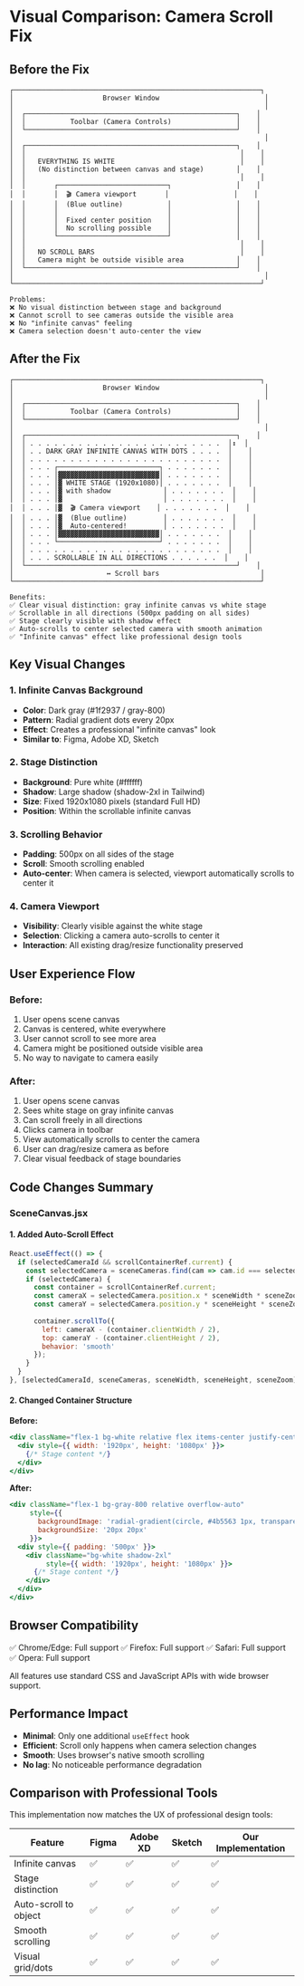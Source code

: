 # Visual Comparison: Camera Scroll Fix

## Before the Fix

```
┌─────────────────────────────────────────────────────────────┐
│                      Browser Window                          │
│                                                              │
│  ┌────────────────────────────────────────────────────┐    │
│  │           Toolbar (Camera Controls)                │    │
│  └────────────────────────────────────────────────────┘    │
│                                                              │
│  ┌────────────────────────────────────────────────────┐    │
│  │                                                     │    │
│  │   EVERYTHING IS WHITE                               │    │
│  │   (No distinction between canvas and stage)        │    │
│  │                                                     │    │
│  │       ┌───────────────────────────┐                │    │
│  │       │  🎬 Camera viewport       │                │    │
│  │       │  (Blue outline)           │                │    │
│  │       │                           │                │    │
│  │       │  Fixed center position    │                │    │
│  │       │  No scrolling possible    │                │    │
│  │       └───────────────────────────┘                │    │
│  │                                                     │    │
│  │   NO SCROLL BARS                                    │    │
│  │   Camera might be outside visible area             │    │
│  └────────────────────────────────────────────────────┘    │
│                                                              │
└─────────────────────────────────────────────────────────────┘

Problems:
❌ No visual distinction between stage and background
❌ Cannot scroll to see cameras outside the visible area
❌ No "infinite canvas" feeling
❌ Camera selection doesn't auto-center the view
```

## After the Fix

```
┌─────────────────────────────────────────────────────────────┐
│                      Browser Window                          │
│                                                              │
│  ┌────────────────────────────────────────────────────┐    │
│  │           Toolbar (Camera Controls)                │    │
│  └────────────────────────────────────────────────────┘    │
│                                                              │
│  ┌────────────────────────────────────────────────────┐    │
│  │ . . . . . . . . . . . . . . . . . . . . . . . .  │↕️  │
│  │ . . DARK GRAY INFINITE CANVAS WITH DOTS . . . .  │    │
│  │ . . . . . . . . . . . . . . . . . . . . . . . .  │    │
│  │ . . . ┌─────────────────────────┐ . . . . . . .  │    │
│  │ . . . │▓▓▓▓▓▓▓▓▓▓▓▓▓▓▓▓▓▓▓▓▓▓▓▓▓│ . . . . . . .  │    │
│  │ . . . │▓ WHITE STAGE (1920x1080)│ . . . . . . .  │    │
│  │ . . . │▓ with shadow             │ . . . . . . .  │    │
│  │ . . . │▓                         │ . . . . . . .  │    │
│  │ . . . │▓  🎬 Camera viewport    │ . . . . . . .  │    │
│  │ . . . │▓  (Blue outline)         │ . . . . . . .  │    │
│  │ . . . │▓  Auto-centered!         │ . . . . . . .  │    │
│  │ . . . │▓▓▓▓▓▓▓▓▓▓▓▓▓▓▓▓▓▓▓▓▓▓▓▓▓│ . . . . . . .  │    │
│  │ . . . └─────────────────────────┘ . . . . . . .  │    │
│  │ . . . . . . . . . . . . . . . . . . . . . . . .  │    │
│  │ . . . SCROLLABLE IN ALL DIRECTIONS . . . . . .  │    │
│  └────────────────────────────────────────────────────┘    │
│                       ↔️ Scroll bars                         │
└─────────────────────────────────────────────────────────────┘

Benefits:
✅ Clear visual distinction: gray infinite canvas vs white stage
✅ Scrollable in all directions (500px padding on all sides)
✅ Stage clearly visible with shadow effect
✅ Auto-scrolls to center selected camera with smooth animation
✅ "Infinite canvas" effect like professional design tools
```

## Key Visual Changes

### 1. Infinite Canvas Background
- **Color**: Dark gray (#1f2937 / gray-800)
- **Pattern**: Radial gradient dots every 20px
- **Effect**: Creates a professional "infinite canvas" look
- **Similar to**: Figma, Adobe XD, Sketch

### 2. Stage Distinction
- **Background**: Pure white (#ffffff)
- **Shadow**: Large shadow (shadow-2xl in Tailwind)
- **Size**: Fixed 1920x1080 pixels (standard Full HD)
- **Position**: Within the scrollable infinite canvas

### 3. Scrolling Behavior
- **Padding**: 500px on all sides of the stage
- **Scroll**: Smooth scrolling enabled
- **Auto-center**: When camera is selected, viewport automatically scrolls to center it

### 4. Camera Viewport
- **Visibility**: Clearly visible against the white stage
- **Selection**: Clicking a camera auto-scrolls to center it
- **Interaction**: All existing drag/resize functionality preserved

## User Experience Flow

### Before:
1. User opens scene canvas
2. Canvas is centered, white everywhere
3. User cannot scroll to see more area
4. Camera might be positioned outside visible area
5. No way to navigate to camera easily

### After:
1. User opens scene canvas
2. Sees white stage on gray infinite canvas
3. Can scroll freely in all directions
4. Clicks camera in toolbar
5. View automatically scrolls to center the camera
6. User can drag/resize camera as before
7. Clear visual feedback of stage boundaries

## Code Changes Summary

### SceneCanvas.jsx

#### 1. Added Auto-Scroll Effect
```javascript
React.useEffect(() => {
  if (selectedCameraId && scrollContainerRef.current) {
    const selectedCamera = sceneCameras.find(cam => cam.id === selectedCameraId);
    if (selectedCamera) {
      const container = scrollContainerRef.current;
      const cameraX = selectedCamera.position.x * sceneWidth * sceneZoom;
      const cameraY = selectedCamera.position.y * sceneHeight * sceneZoom;
      
      container.scrollTo({
        left: cameraX - (container.clientWidth / 2),
        top: cameraY - (container.clientHeight / 2),
        behavior: 'smooth'
      });
    }
  }
}, [selectedCameraId, sceneCameras, sceneWidth, sceneHeight, sceneZoom]);
```

#### 2. Changed Container Structure
**Before:**
```jsx
<div className="flex-1 bg-white relative flex items-center justify-center">
  <div style={{ width: '1920px', height: '1080px' }}>
    {/* Stage content */}
  </div>
</div>
```

**After:**
```jsx
<div className="flex-1 bg-gray-800 relative overflow-auto"
     style={{
       backgroundImage: 'radial-gradient(circle, #4b5563 1px, transparent 1px)',
       backgroundSize: '20px 20px'
     }}>
  <div style={{ padding: '500px' }}>
    <div className="bg-white shadow-2xl"
         style={{ width: '1920px', height: '1080px' }}>
      {/* Stage content */}
    </div>
  </div>
</div>
```

## Browser Compatibility

✅ Chrome/Edge: Full support
✅ Firefox: Full support
✅ Safari: Full support
✅ Opera: Full support

All features use standard CSS and JavaScript APIs with wide browser support.

## Performance Impact

- **Minimal**: Only one additional `useEffect` hook
- **Efficient**: Scroll only happens when camera selection changes
- **Smooth**: Uses browser's native smooth scrolling
- **No lag**: No noticeable performance degradation

## Comparison with Professional Tools

This implementation now matches the UX of professional design tools:

| Feature | Figma | Adobe XD | Sketch | Our Implementation |
|---------|-------|----------|--------|-------------------|
| Infinite canvas | ✅ | ✅ | ✅ | ✅ |
| Stage distinction | ✅ | ✅ | ✅ | ✅ |
| Auto-scroll to object | ✅ | ✅ | ✅ | ✅ |
| Smooth scrolling | ✅ | ✅ | ✅ | ✅ |
| Visual grid/dots | ✅ | ✅ | ✅ | ✅ |
